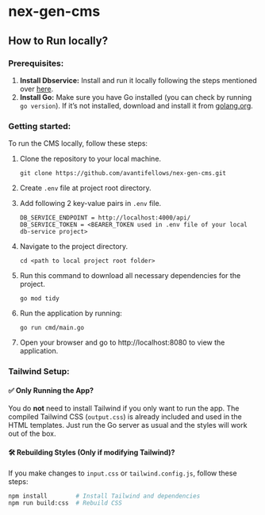 # nex-gen-cms

## How to Run locally?

### Prerequisites:
1. **Install Dbservice:** Install and run it locally following the steps mentioned over [here](https://github.com/avantifellows/db-service/blob/main/docs/INSTALLATION.md).
2. **Install Go:** Make sure you have Go installed (you can check by running `go version`). If it’s not installed, download and install it from [golang.org](https://go.dev/dl/).

### Getting started:
To run the CMS locally, follow these steps:
1. Clone the repository to your local machine.
   
   ```
   git clone https://github.com/avantifellows/nex-gen-cms.git
   ```
2. Create `.env` file at project root directory.
3. Add following 2 key-value pairs in `.env` file.

   ```
   DB_SERVICE_ENDPOINT = http://localhost:4000/api/
   DB_SERVICE_TOKEN = <BEARER_TOKEN used in .env file of your local db-service project>
   ```
4. Navigate to the project directory.
 
   ```
   cd <path to local project root folder>
   ```
5. Run this command to download all necessary dependencies for the project.

   ```
   go mod tidy
   ```
6. Run the application by running:

   ```
   go run cmd/main.go
   ```
7. Open your browser and go to http://localhost:8080 to view the application.

### Tailwind Setup:
#### ✅ Only Running the App?

You do **not** need to install Tailwind if you only want to run the app. The compiled Tailwind CSS (`output.css`) is already included and used in the HTML templates. Just run the Go server as usual and the styles will work out of the box.

#### 🛠️ Rebuilding Styles (Only if modifying Tailwind)?

If you make changes to `input.css` or `tailwind.config.js`, follow these steps:

```bash
npm install        # Install Tailwind and dependencies
npm run build:css  # Rebuild CSS

